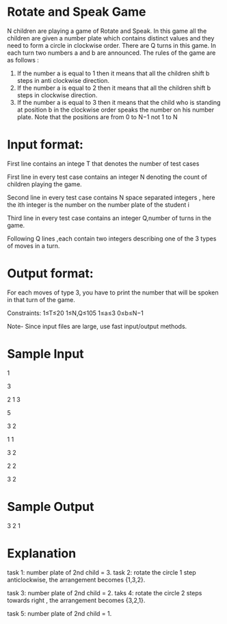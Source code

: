 

# Rotate and Speak Game
N children are playing a game of Rotate and Speak. In this game all the children are given a number plate which contains distinct values and they need to form a circle in clockwise order.
There are Q turns in this game. In each turn two numbers a and b are announced. The rules of the game are as follows :
1.	If the number a is equal to 1 then it means that all the children shift b steps in anti clockwise direction.
2.	If the number a is equal to 2 then it means that all the children shift b steps in clockwise direction.
3.	If the number a is equal to 3 then it means that the child who is standing at  position b in the clockwise order speaks the number on his number plate. Note that the positions are from 0 to N−1 not 1 to N

# Input format:
First line contains an intege T that denotes the number of test cases

First line in every test case contains an integer N denoting the count of children playing the game.

Second line in every test case contains N space separated integers , here the ith integer is the number on the number plate of the student i

Third line in every test case contains an integer Q,number of turns in the game.

Following Q lines ,each contain two integers describing one of the 3 types of moves in a turn.

# Output format:

For each moves of type 3, you have to print the number that will be spoken in that turn of the game.

Constraints:
1≤T≤20
1≤N,Q≤105
1≤a≤3
0≤b≤N−1

Note- Since input files are large, use fast input/output methods.
# Sample Input
1

3

2 1 3

5

3 2

1 1

3 2

2 2

3 2

# Sample Output
3
2
1

# Explanation
 
task 1: number plate of  2nd child = 3.
task 2: rotate the circle 1 step anticlockwise, the arrangement becomes {1,3,2}.
 
task 3: number plate of 2nd child = 2.
taks 4: rotate the circle 2 steps towards right , the arrangement becomes {3,2,1}.
 
task 5: number plate of 2nd child = 1.

